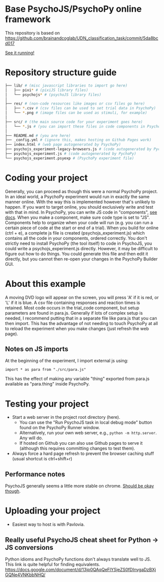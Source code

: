# Base PsychoJS/PsychoPy online framework

This repository is based on
https://github.com/brainandcoglab/UDN_classification_task/commit/5da8bcd017

[See it running!](https://brainandcoglab.github.io/psychojs_experiment/)

# Repository structure guide

```bash
├── lib/ # (misc javascript libraries to import go here)
│   ├── pixi* # (pixiJS library files)
│   └── psychojs* # (psychoJS library files)
│
├── res/ # (non-code resources like images or csv files go here)
│   ├── *.csv # (csv files can be used to set trial data in PsychoPy)
│   └── *.png # (image files can be used as stimuli, for example)
│
├── src/ # (the main source code for your experiment goes here)
│   └── *.js # (you can import these files in code components in PsychoPy)
│
├── README.md # (you are here)
├── _config.yml # (ignore this, makes hosting on Github Pages work)
├── index.html # (web page autogenerated by PsychoPy)
├── psychojs_experiment-legacy-browsers.js # (code autogenerated by PychoPy)
├── psychojs_experiment.js # (code autogenerated by PychoPy)
└── psychojs_experiment.psyexp # (PsychoPy experiment file)
```

# Coding your project

Generally, you can proceed as though this were a normal PsychoPy project. In an
ideal world, a PsychoPy experiment would run in exactly the same manner online.
With the way this is implemented however that's unlikely to happen. If you want
to target online, you should exclusively write and test with that in mind. In
PsychoPy, you can write JS code in "components", [see
docs](https://psychopy.org/builder/components/code.html). When you make a
component, make sure code type is set to "JS". Components help to organize when
your code will run (e.g. you can run a certain piece of code at the start or end
of a trial). When you build for online (ctrl + e), a complete js file is created
(psychojs_experiment.js) which contains all the code in your components, ordered
correctly. You don't strictly need to install PsychoPy (the tool itself) to code
in PsychoJS, you could write a psychojs_experiment.js directly. However, it may
be difficult to figure out how to do things. You could generate this file and
then edit it directly, but you cannot then re-open your changes in the PsychoPy
Builder GUI.

# About this example

A moving DVD logo will appear on the screen, you will press 'A' if it is red, or
'L' if it is blue. A csv file containing responses and reaction times is
retained. Most code occurs in the trial_code component, but setup parameters are
found in para.js. Generally if lots of complex setup is needed, I recommend
putting that in a separate file like para.js that you can then import. This has
the advantage of not needing to touch PsychoPy at all to reload the experiment
when you make changes (just refresh the web page).

## Notes on JS imports

At the beginning of the experiment, I import external js using:

`import * as para from "./src/para.js"`

This has the effect of making any variable "thing" exported from para.js
available as "para.thing" inside PsychoPy.

# Testing your project

- Start a web server in the project root directory (here). 
  - You can use the "Run PsychoJS task in local debug mode" button found on the PsychoPy Runner window.
  - Alternatively, run your own web server, e.g., `python -m http.server`. Any will do.
  - If hosted on Github you can also use Github pages to serve it (although this requires committing changes to test them).
- Always force a hard page refresh to prevent the browser caching stuff (usual shortcut is ctrl+shift+r)

## Performance notes

PsychoJS generally seems a little more stable on chrome.
[Should be okay though](https://www.researchgate.net/publication/343081686_The_timing_mega-study_comparing_a_range_of_experiment_generators_both_lab-based_and_online).

# Uploading your project

- Easiest way to host is with Pavlovia.

## Really useful PsychoJS cheat sheet for Python -> JS conversions

Python idioms and PsychoPy functions don't always translate well to JS. This
link is quite helpful for finding equivalents.
https://docs.google.com/document/d/13jp0QAqQeFlYSjeZS0fDInvgaDzBXjGQNe4VNKbbNHQ/

